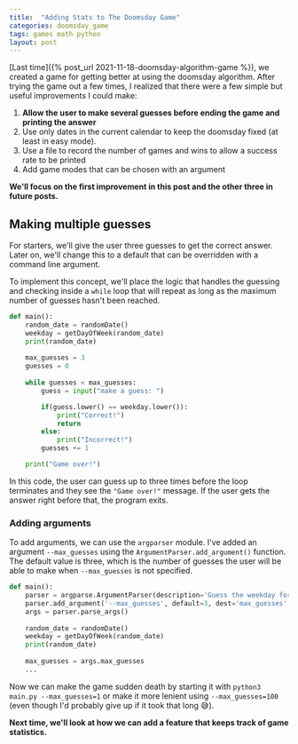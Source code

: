```yaml
---
title:  "Adding Stats to The Doomsday Game"
categories: doomsday_game
tags: games math python
layout: post
---
```


[Last time]({% post_url 2021-11-18-doomsday-algorithm-game %}), we created a game for getting better at using the doomsday algorithm. After trying the game out a few times, I realized that there were a few simple but useful improvements I could make:
1. **Allow the user to make several guesses before ending the game and printing the answer**
2. Use only dates in the current calendar to keep the doomsday fixed (at least in easy mode).
3. Use a file to record the number of games and wins to allow a success rate to be printed
4. Add game modes that can be chosen with an argument

**We'll focus on the first improvement in this post and the other three in future posts.** 

## Making multiple guesses
For starters, we'll give the user three guesses to get the correct answer. Later on, we'll change this to a default that can be overridden with a command line argument.

To implement this concept, we'll place the logic that handles the guessing and checking inside a `while` loop that will repeat as long as the maximum number of guesses hasn't been reached.

```python
def main():
    random_date = randomDate()
    weekday = getDayOfWeek(random_date)
    print(random_date)
    
    max_guesses = 3
    guesses = 0
    
    while guesses < max_guesses:
        guess = input("make a guess: ")

        if(guess.lower() == weekday.lower()):
            print("Correct!")
            return
        else:
            print("Incorrect!")
        guesses += 1

    print("Game over!")
```

In this code, the user can guess up to three times before the loop terminates and they see the `"Game over!"` message. If the user gets the answer right before that, the program exits.


### Adding arguments
To add arguments, we can use the `argparser` module. I've added an argument `--max_guesses` using the `ArgumentParser.add_argument()` function. The default value is three, which is the number of guesses the user will be able to make when `--max_guesses` is not specified.

```python
def main():
    parser = argparse.ArgumentParser(description='Guess the weekday for a random date')
    parser.add_argument('--max_guesses', default=3, dest='max_guesses', type=int)
    args = parser.parse_args()
    
    random_date = randomDate()
    weekday = getDayOfWeek(random_date)
    print(random_date)
    
    max_guesses = args.max_guesses
    ...
```

Now we can make the game sudden death by starting it with `python3 main.py --max_guesses=1` or make it more lenient using `--max_guesses=100` (even though I'd probably give up if it took that long 😅). 

**Next time, we'll look at how we can add a feature that keeps track of game statistics.**